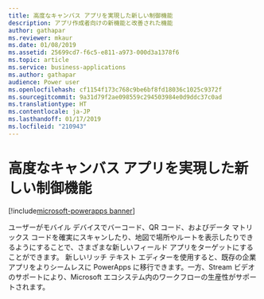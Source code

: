 ```yaml
---
title: 高度なキャンバス アプリを実現した新しい制御機能
description: アプリ作成者向けの新機能と改善された機能
author: gathapar
ms.reviewer: mkaur
ms.date: 01/08/2019
ms.assetid: 25699cd7-f6c5-e811-a973-000d3a1378f6
ms.topic: article
ms.service: business-applications
ms.author: gathapar
audience: Power user
ms.openlocfilehash: cf1154f173c768c9be6bf8fd18036c1025c9372f
ms.sourcegitcommit: 9a31d79f2ae098559c294503984e0d9ddc37c0ad
ms.translationtype: HT
ms.contentlocale: ja-JP
ms.lasthandoff: 01/17/2019
ms.locfileid: "210943"
---
```

# <a name="new-control-functionality-enables-advanced-canvas-apps"></a>高度なキャンバス アプリを実現した新しい制御機能


[!include[microsoft-powerapps banner](../includes/microsoft-powerapps.md)]

ユーザーがモバイル デバイスでバーコード、QR コード、およびデータ マトリックス コードを確実にスキャンしたり、地図で場所やルートを表示したりできるようにすることで、さまざまな新しいフィールド アプリをターゲットにすることができます。 新しいリッチ テキスト エディターを使用すると、既存の企業アプリをよりシームレスに PowerApps に移行できます。一方、Stream ビデオのサポートにより、Microsoft エコシステム内のワークフローの生産性がサポートされます。
